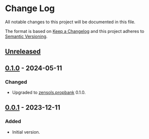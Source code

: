 # Change Log
All notable changes to this project will be documented in this file.

The format is based on [Keep a Changelog](http://keepachangelog.com/)
and this project adheres to [Semantic Versioning](http://semver.org/).


## [Unreleased]


## [0.1.0] - 2024-05-11

### Changed
- Upgraded to [zensols.propbank] 0.1.0.



## [0.0.1] - 2023-12-11
### Added
- Initial version.


<!-- links -->
[Unreleased]: https://github.com/plandes/calamr/compare/v0.1.0...HEAD
[0.1.0]: https://github.com/plandes/calamr/compare/v0.0.1...v0.1.0
[0.0.1]: https://github.com/plandes/calamr/compare/v0.0.0...v0.0.1

[zensols.propbank]: https://github.com/plandes/propbankdb
